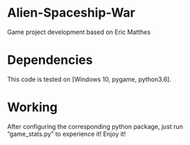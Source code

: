 # Alien-Spaceship-War
Game project development based on Eric Matthes
# Dependencies
This code is tested on [Windows 10, pygame, python3.6].
# Working
After configuring the corresponding python package, just run “game_stats.py” to experience it! Enjoy it!

